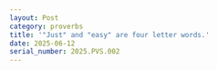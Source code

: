 ```yaml
---
layout: Post
category: proverbs
title: '"Just" and "easy" are four letter words.'
date: 2025-06-12
serial_number: 2025.PVS.002
---
```

